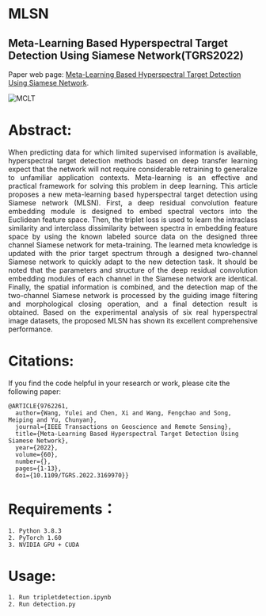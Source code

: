 # MLSN

## Meta-Learning Based Hyperspectral Target Detection Using Siamese Network(TGRS2022)

Paper web page: [Meta-Learning Based Hyperspectral Target Detection Using Siamese Network](https://ieeexplore.ieee.org/stamp/stamp.jsp?tp=&arnumber=9762261).

![MCLT](figure/MSLN.png)

# Abstract:

<p style="text-align: justify;">
    When predicting data for which limited supervised information is available, hyperspectral target detection methods based on deep transfer learning expect that the network will not require considerable retraining to generalize to unfamiliar application contexts. Meta-learning is an effective and practical framework for solving this problem in deep learning. This article proposes a new meta-learning based hyperspectral target detection using Siamese network (MLSN). First, a deep residual convolution feature embedding module is designed to embed spectral vectors into the Euclidean feature space. Then, the triplet loss is used to learn the intraclass similarity and interclass dissimilarity between spectra in embedding feature space by
using the known labeled source data on the designed three channel Siamese network for meta-training. The learned meta knowledge is updated with the prior target spectrum through a designed two-channel Siamese network to quickly adapt to the new detection task. It should be noted that the parameters and structure of the deep residual convolution embedding modules of each channel in the Siamese network are identical. Finally, the spatial information is combined, and the detection map of the two-channel Siamese network is processed by the guiding image filtering and morphological closing operation, and a final detection result is obtained. Based on the experimental analysis of six real hyperspectral image datasets, the proposed MLSN has shown its excellent comprehensive performance.
</p>

# Citations:

If you find the code helpful in your research or work, please cite the following paper:

```
@ARTICLE{9762261,
  author={Wang, Yulei and Chen, Xi and Wang, Fengchao and Song, Meiping and Yu, Chunyan},
  journal={IEEE Transactions on Geoscience and Remote Sensing}, 
  title={Meta-Learning Based Hyperspectral Target Detection Using Siamese Network}, 
  year={2022},
  volume={60},
  number={},
  pages={1-13},
  doi={10.1109/TGRS.2022.3169970}}
```

# Requirements：

```
1. Python 3.8.3
2. PyTorch 1.60
3. NVIDIA GPU + CUDA
```

# Usage:

```
1. Run tripletdetection.ipynb
2. Run detection.py
```
